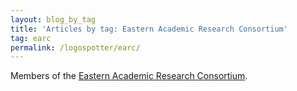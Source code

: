 ```yaml
---
layout: blog_by_tag
title: 'Articles by tag: Eastern Academic Research Consortium'
tag: earc
permalink: /logospotter/earc/
---
```


Members of the [Eastern Academic Research Consortium](http://easternarc.ac.uk/).
